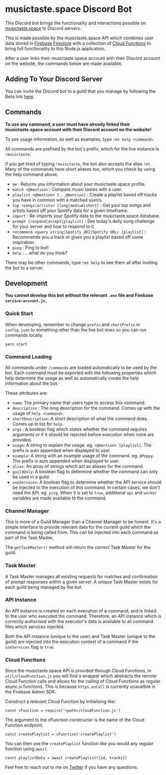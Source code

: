 # musictaste.space Discord Bot

This Discord bot brings the functionality and interactions possible on [musictaste.space](https://musictaste.space) to Discord servers.

This is made possible by the musictaste.space API which combines user data stored in [Firebase Firestore](https://firebase.google.com/products/firestore) with a collection of [Cloud Functions](https://firebase.google.com/products/functions) to bring full functionality to this Node.js application.

After a user links their musictaste.space account with their Discord account on the website, the commands below are made available.

## Adding To Your Discord Server

You can invite the Discord bot to a guild that you manage by following the Beta link [here](https://musictaste.space/discord).

## Commands

**To use any command, a user must have already linked their musictaste.space account with their Discord account on the website!**

To see usage information, as well as examples, type `!mt help <command>`.

All commands are prefixed by the bot's prefix, which for the live instance is `!musictaste`.

If you get tired of typing `!musictaste`, the bot also accepts the alias `!mt`. Many of the commands have short aliases too, which you check by using the help command above.

-   `me` : Returns you information about your musictaste.space profile.
-   `match <@mention>` : Compare music tastes with a user.
-   `playlist <@mention> [...@mention]` : Create a playlist based off tracks you have in common with a matched user/s.
-   `top <songs|artists> [long|medium|short]` : Get your top songs and artists based off your Spotify data for a given timeframe.
-   `import` : Re-imports your Spotify data to the musictaste.space database.
-   `prompt [respond|accept|playlist]` : See today's daily song challenge for your server and how to respond to it.
-   `recommend <query string|Spotify URI|Spotify URL> [playlist]` : Recommends you a track or gives you a playlist based off some inspiration.
-   `ping` : Ping to bot!
-   `help` : ...what do you think?

There may be other commands, type `!mt help` to see them all after inviting the bot to a server.

## Development

**You cannot develop this bot without the relevant `.env` file and Firebase `service-account.js`.**

### Quick Start

When developing, remember to change `prefix` and `shortPrefix` in `config.json` to something other than the live bot ones so you can run commands locally.

```
yarn start
```

### Command Loading

All commands under `/commands` are loaded automatically to be used by the bot. Each command must be exported with the following properties which help determine the usage as well as automatically create the help information about the bot.

These attributes are:

-   `name`: The primary name that users type to access this command.
-   `description` : The long description for the command. Comes up with the usage of `help <command>`.
-   `shortDescription`: A short description of what the command does. Comes up in list for `help`.
-   `args` : A boolean flag which states whether the command requires arguments or if it should be rejected before execution when none are provided.
-   `usage`: A string to explain the usage. eg. `<@mention> [playlist]`. The prefix is auto appended when displayed to user.
-   `example`: A string with an example usage of the command. eg. `@Poppy`. The prefix is auto appended when displayed to user.
-   `alias`: An array of strings which act as aliases for the command.
-   `guildOnly`: A boolean flag to determine whether the command can only be used in a guild.
-   `useServices`: A boolean flag to determine whether the API service should be injected to the execution of this command. In certain cases, we don't need the API. eg. `ping`. When it is set to `true`, additional `api` and `worker` variables are made available to the command.

### Channel Manager

This is more of a Guild Manager than a Channel Manager to be honest. It's a simple interface to provide relevant data for the current guild which the command is being called from. This can be injected into each command as part of the Task Master,

The `getTaskMaster()` method will return the correct Task Master for the guild.

### Task Master

A Task Master manages all existing requests for matches and confirmation of prompt responses within a given server. A unique Task Master exists for each guild being managed by the bot.

### API Instance

An API instance is created on each execution of a command, and is linked to the user who executed the command. Therefore, an API instance which is correctly authorised with the executor's data is available to all command
files which services injected.

Both the API instance (unique to the user) and Task Master (unique to the guild) are injected into the execution context of a command if the `useServices` flag is `true`.

### Cloud Functions

Since the musictaste.space API is provided through Cloud Functions, in `util/cloudFunction.js` you will find a wrapper which abstracts the remote Cloud Function calls and allows for the calling of Cloud Functions as regular async js functions. This is because `https.onCall` is currently unavailble in the Firebase Admin SDK.

Construct a relevant Cloud Function by initialising like:

```
const cFunction = require('<path>/cloudFunction.js')
```

The argument to the cFunction constructor is the name of the Cloud Function endpoint.

```
const createPlaylist = cFunction('createPlaylist')
```

You can then use the `createPlaylist` function like you would any regular function using `await`.

```
const playlistData = await createPlaylist({id, tracks})
```

Feel free to reach out to me on [Twitter](https://twitter.com/_kalpal) if you have any questions.
